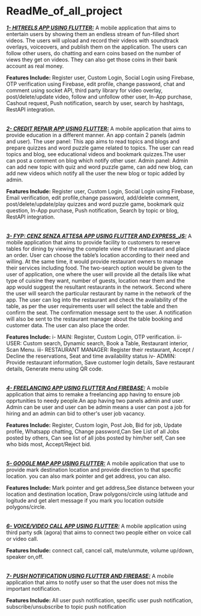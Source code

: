 # ReadMe_of_all_project

***<ins>1- HITREELS APP USING FLUTTER:</ins>*** A mobile application that aims to entertain users by showing them an endless stream of fun-filled short videos. The users will upload and record their videos with soundtrack overlays, voiceovers, and publish them on the application. The users can follow other users, do chatting and earn coins based on the number of views they get on videos. They can also get those coins in their bank account as real money.

**Features Include:** Register user, Custom Login, Social Login using Firebase, OTP verification using Firebase, edit profile, change password, chat and comment using socket API, third party library for video overlay, post/delete/update video, follow and unfollow other user, In-App purchase, Cashout request, Push notification, search by user, search by hashtags, RestAPI integration.
<br/>
<br/>
<br/>
***<ins>2- CREDIT REPAIR APP USING FLUTTER:</ins>*** A mobile application that aims to provide education in a different manner. An app contain 2 panels (admin and user). 
The user panel: This app aims to read topics and blogs and prepare quizzes and word puzzle game related to topics. The user can read topics and blog, see educational videos and bookmark quizzes.The user can post a comment on blog which notify other user. 
Admin panel: Admin can add new topic with quiz and word puzzle game, can add new blog, can add new videos which notify all the user the new blog or topic added by admin.

**Features Include:** Register user, Custom Login, Social Login using Firebase, Email verification, edit profile,change password, add/delete comment, post/delete/update/play quizzes and word puzzle game, bookmark quiz question, In-App purchase, Push notification, Search by topic or blog, RestAPI integration.
<br/>
<br/>
<br/>
***<ins>3- FYP: CENZ SENZA ATTESA APP USING FLUTTER AND EXPRESS_JS:</ins>*** A mobile application that aims to provide facility to customers to reserve tables for dining by viewing the complete view of the restaurant and place an order. User can choose the table’s location according to their need and willing. At the same time, it would provide restaurant owners to manage their services including food. The two-search option would be given to the user of application, one where the user will provide all the details like what type of cuisine they want, number of guests, location near them and the app would suggest the resultant restaurants in the network. Second where the user will search the particular restaurant by name in the network of the app. The user can log into the restaurant and check the availability of the table, as per the user requirements user will select the table and then confirm the seat. The confirmation message sent to the user. A notification will also be sent to the restaurant manager about the table booking and customer data. The user can also place the order.

**Features Include:** 
    i- MAIN: Register, Custom Login, OTP verification.
    ii- USER: Custom search, Dynamic search, Book a Table, Restaurant interior, Scan Menu.
    iii- RESTAURANT MANAGER: Register their restaurant, Accept / Decline the reservations, Seat and time availability status
    iv- ADMIN: Provide restaurant information, Save customer login details, Save restaurant details, Generate menu using QR code.
<br/>
<br/>
<br/>
***<ins>4- FREELANCING APP USING FLUTTER And FIREBASE:</ins>*** A mobile application that aims to remake a freelancing app having to ensure job opprtunities to needy people.An app having two panels admin and user. Admin can be user and user can be admin means a user can post a job for hiring and an admin can bid to other's user job vacancy. 

**Features Include:** Register, Custom login, Post Job, Bid for job, Update profile, Whatsapp chatting, Change password,Can See List of all Jobs posted by others, Can see list of all jobs posted by him/her self, Can see who bids most, Accept/Reject bid.
<br/>
<br/>
<br/>
***<ins>5- GOOGLE MAP APP USING FLUTTER:</ins>*** A mobile application that use to provide mark destination location and provide direction to that specific location.
you can also mark pointer and get address, you can also.

**Features Include:** Mark pointer and get address,See distance between your location and destination location, Draw polygons/circle using latitude and logitude and get alert message if you mark you location outside polygons/circle.
<br/>
<br/>
<br/>
***<ins>6- VOICE/VIDEO CALL APP USING FLUTTER:</ins>*** A mobile application using third party sdk (agora) that aims to connect two people either on voice call or video call.

**Features Include:** connect call, cancel call, mute/unmute, volume up/down, speaker on,off. 
<br/>
<br/>
<br/>
***<ins>7- PUSH NOTIFICATION USING FLUTTER AND FIREBASE:</ins>*** A mobile application that aims to notify user so that the user does not miss the important notification.

**Features Include:** All user push notification, specific user push notification, subscribe/unsubscribe to topic push notification


